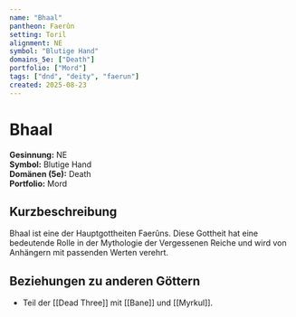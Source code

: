 ```yaml
---
name: "Bhaal"
pantheon: Faerûn
setting: Toril
alignment: NE
symbol: "Blutige Hand"
domains_5e: ["Death"]
portfolio: ["Mord"]
tags: ["dnd", "deity", "faerun"]
created: 2025-08-23
---
```


# Bhaal

**Gesinnung:** NE  
**Symbol:** Blutige Hand  
**Domänen (5e):** Death  
**Portfolio:** Mord  

## Kurzbeschreibung
Bhaal ist eine der Hauptgottheiten Faerûns. Diese Gottheit hat eine bedeutende Rolle in der Mythologie der Vergessenen Reiche und wird von Anhängern mit passenden Werten verehrt.

## Beziehungen zu anderen Göttern
- Teil der [[Dead Three]] mit [[Bane]] und [[Myrkul]].

